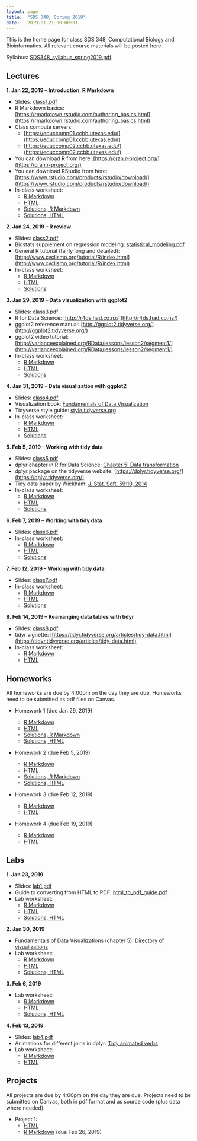 ```yaml
---
layout: page
title:  "SDS 348, Spring 2019"
date:   2019-01-21 00:00:01
---
```

This is the home page for class SDS 348, Computational Biology and Bioinformatics. All relevant course materials will be posted here.

Syllabus: [SDS348_syllabus_spring2019.pdf](/classes/SDS348/SDS348_syllabus_spring2019.pdf)


## Lectures
**1. Jan 22, 2019 – Introduction, R Markdown**

* Slides: [class1.pdf](/classes/SDS348/2019_spring/slides/class1.pdf)
* R Markdown basics: [https://rmarkdown.rstudio.com/authoring_basics.html](https://rmarkdown.rstudio.com/authoring_basics.html)
* Class compute servers:
    - [https://educcomp01.ccbb.utexas.edu/](https://educcomp01.ccbb.utexas.edu/)
    - [https://educcomp02.ccbb.utexas.edu/](https://educcomp02.ccbb.utexas.edu/)
* You can download R from here: [https://cran.r-project.org/](https://cran.r-project.org/)
* You can download RStudio from here: [https://www.rstudio.com/products/rstudio/download/](https://www.rstudio.com/products/rstudio/download/)
* In-class worksheet:
    - [R Markdown](/classes/SDS348/2019_spring/worksheets/class1.Rmd)
    - [HTML](/classes/SDS348/2019_spring/worksheets/class1.html)
    - [Solutions, R Markdown](/classes/SDS348/2019_spring/worksheets/class1_solutions.Rmd)
    - [Solutions, HTML](/classes/SDS348/2019_spring/worksheets/class1_solutions.html)

**2. Jan 24, 2019 – R review**

* Slides: [class2.pdf](/classes/SDS348/2019_spring/slides/class2.pdf)
* Biostats supplement on regression modeling: [statistical_modeling.pdf](/classes/SDS348/statistical_modeling.pdf)
* General R tutorial (fairly long and detailed): [http://www.cyclismo.org/tutorial/R/index.html](http://www.cyclismo.org/tutorial/R/index.html)
* In-class worksheet:
    - [R Markdown](/classes/SDS348/2019_spring/worksheets/class2.Rmd)
    - [HTML](/classes/SDS348/2019_spring/worksheets/class2.html)
    - [Solutions](/classes/SDS348/2019_spring/worksheets/class2_solutions.html)

**3. Jan 29, 2019 – Data visualization with ggplot2**

* Slides: [class3.pdf](/classes/SDS348/2019_spring/slides/class3.pdf)
* R for Data Science: [http://r4ds.had.co.nz/](http://r4ds.had.co.nz/)
* ggplot2 reference manual: [http://ggplot2.tidyverse.org/](http://ggplot2.tidyverse.org/)
* ggplot2 video tutorial: [http://varianceexplained.org/RData/lessons/lesson2/segment1/](http://varianceexplained.org/RData/lessons/lesson2/segment1/)
* In-class worksheet:
    - [R Markdown](/classes/SDS348/2019_spring/worksheets/class3.Rmd)
    - [HTML](/classes/SDS348/2019_spring/worksheets/class3.html)
    - [Solutions](/classes/SDS348/2019_spring/worksheets/class3_solutions.html)

**4. Jan 31, 2019 – Data visualization with ggplot2**

* Slides: [class4.pdf](/classes/SDS348/2019_spring/slides/class4.pdf)
* Visualization book: [Fundamentals of Data Visualization](http://serialmentor.com/dataviz/)
* Tidyverse style guide: [style.tidyverse.org](https://style.tidyverse.org/syntax.html)
* In-class worksheet:
    - [R Markdown](/classes/SDS348/2019_spring/worksheets/class4.Rmd)
    - [HTML](/classes/SDS348/2019_spring/worksheets/class4.html)
    - [Solutions](/classes/SDS348/2019_spring/worksheets/class4_solutions.html)

**5. Feb 5, 2019 – Working with tidy data**

* Slides: [class5.pdf](/classes/SDS348/2019_spring/slides/class5.pdf)
* dplyr chapter in R for Data Science: [Chapter 5: Data transformation](https://r4ds.had.co.nz/transform.html)
* dplyr package on the tidyverse website: [https://dplyr.tidyverse.org/](https://dplyr.tidyverse.org/)
* Tidy data paper by Wickham: [J. Stat. Soft. 59:10, 2014](https://www.jstatsoft.org/v59/i10/paper)
* In-class worksheet:
    - [R Markdown](/classes/SDS348/2019_spring/worksheets/class5.Rmd)
    - [HTML](/classes/SDS348/2019_spring/worksheets/class5.html)
    - [Solutions](/classes/SDS348/2019_spring/worksheets/class5_solutions.html)
    
**6. Feb 7, 2019 – Working with tidy data**    

* Slides: [class6.pdf](/classes/SDS348/2019_spring/slides/class6.pdf)
* In-class worksheet:
    - [R Markdown](/classes/SDS348/2019_spring/worksheets/class6.Rmd)
    - [HTML](/classes/SDS348/2019_spring/worksheets/class6.html)
    - [Solutions](/classes/SDS348/2019_spring/worksheets/class6_solutions.html)

**7. Feb 12, 2019 – Working with tidy data**    

* Slides: [class7.pdf](/classes/SDS348/2019_spring/slides/class7.pdf)
* In-class worksheet:
    - [R Markdown](/classes/SDS348/2019_spring/worksheets/class7.Rmd)
    - [HTML](/classes/SDS348/2019_spring/worksheets/class7.html)
    - [Solutions](/classes/SDS348/2019_spring/worksheets/class7_solutions.html)

**8. Feb 14, 2019 – Rearranging data tables with tidyr**    

* Slides: [class8.pdf](/classes/SDS348/2019_spring/slides/class8.pdf)
* tidyr vignette: [https://tidyr.tidyverse.org/articles/tidy-data.html](https://tidyr.tidyverse.org/articles/tidy-data.html)
* In-class worksheet:
    - [R Markdown](/classes/SDS348/2019_spring/worksheets/class8.Rmd)
    - [HTML](/classes/SDS348/2019_spring/worksheets/class8.html)


## Homeworks

All homeworks are due by 4:00pm on the day they are due. Homeworks need to be submitted as pdf files on Canvas.

* Homework 1 (due Jan 29, 2019)
	- [R Markdown](/classes/SDS348/2019_spring/homeworks/HW1.Rmd)
	- [HTML](/classes/SDS348/2019_spring/homeworks/HW1.html)
	- [Solutions, R Markdown](/classes/SDS348/2019_spring/homeworks/HW1-solution.Rmd)
	- [Solutions, HTML](/classes/SDS348/2019_spring/homeworks/HW1-solution.html)

* Homework 2 (due Feb 5, 2019)
	- [R Markdown](/classes/SDS348/2019_spring/homeworks/HW2.Rmd)
	- [HTML](/classes/SDS348/2019_spring/homeworks/HW2.html)
	- [Solutions, R Markdown](/classes/SDS348/2019_spring/homeworks/HW2-solution.Rmd)
	- [Solutions, HTML](/classes/SDS348/2019_spring/homeworks/HW2-solution.html)
	
* Homework 3 (due Feb 12, 2019)
	- [R Markdown](/classes/SDS348/2019_spring/homeworks/HW3.Rmd)
	- [HTML](/classes/SDS348/2019_spring/homeworks/HW3.html)

* Homework 4 (due Feb 19, 2019)
	- [R Markdown](/classes/SDS348/2019_spring/homeworks/HW4.Rmd)
	- [HTML](/classes/SDS348/2019_spring/homeworks/HW4.html)

## Labs

**1. Jan 23, 2019**

* Slides: [lab1.pdf](/classes/SDS348/2019_spring/labs/lab1-slides.pdf)
* Guide to converting from HTML to PDF: [html_to_pdf_guide.pdf](/classes/SDS348/2018_spring/labs/html_to_pdf_guide.pdf)
* Lab worksheet:
    - [R Markdown](/classes/SDS348/2019_spring/labs/lab1.Rmd)
    - [HTML](/classes/SDS348/2019_spring/labs/lab1.html)
    - [Solutions, HTML](/classes/SDS348/2019_spring/labs/lab1-solution.html)

**2. Jan 30, 2019**

* Fundamentals of Data Visualizations (chapter 5): [Directory of visualizations](https://serialmentor.com/dataviz/directory-of-visualizations.html)
* Lab worksheet:
    - [R Markdown](/classes/SDS348/2019_spring/labs/lab2.Rmd)
    - [HTML](/classes/SDS348/2019_spring/labs/lab2.html)
    - [Solutions, HTML](/classes/SDS348/2019_spring/labs/lab2-solution.html)

**3. Feb 6, 2019**

* Lab worksheet:
    - [R Markdown](/classes/SDS348/2019_spring/labs/lab3.Rmd)
    - [HTML](/classes/SDS348/2019_spring/labs/lab3.html)
    - [Solutions, HTML](/classes/SDS348/2019_spring/labs/lab3-solution.html)

**4. Feb 13, 2019**

* Slides: [lab4.pdf](/classes/SDS348/2019_spring/labs/lab4-slides.pdf)
* Animations for different joins in dplyr: [Tidy animated verbs](https://github.com/gadenbuie/tidyexplain)
* Lab worksheet:
    - [R Markdown](/classes/SDS348/2019_spring/labs/lab4.Rmd)
    - [HTML](/classes/SDS348/2019_spring/labs/lab4.html)

## Projects

All projects are due by 4:00pm on the day they are due. Projects need to be submitted on Canvas, both in pdf format and as source code (plus data where needed).

- Project 1:
    - [HTML](/classes/SDS348/2019_spring/projects/project1.html)
    - [R Markdown](/classes/SDS348/2019_spring/projects/project1.Rmd) (due Feb 26, 2019)
